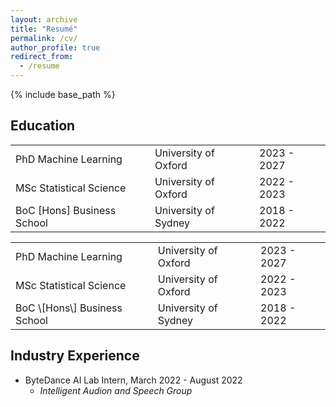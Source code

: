 ```yaml
---
layout: archive
title: "Resumé"
permalink: /cv/
author_profile: true
redirect_from:
  - /resume
---
```


{% include base_path %}

Education
------

|          |          |          |
|----------|----------|----------|
| PhD Machine Learning  | University of Oxford   | 2023 - 2027  |
| MSc Statistical Science | University of Oxford  | 2022 - 2023 |
| BoC \[Hons\] Business School | University of Sydney | 2018 - 2022 |


<table>
  <tr>
    <td>PhD Machine Learning</td>
    <td>University of Oxford</td>
    <td>2023 - 2027</td>
  </tr>
  <tr>
    <td>MSc Statistical Science</td>
    <td>University of Oxford</td>
    <td>2022 - 2023</td>
  </tr>
  <tr>
    <td>BoC \[Hons\] Business School</td>
    <td>University of Sydney</td>
    <td>2018 - 2022</td>
  </tr>
</table>

Industry Experience
------
* ByteDance AI Lab Intern, March 2022 - August 2022
  * *Intelligent Audion and Speech Group* 
